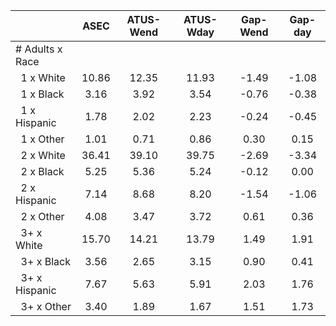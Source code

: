 
|                      |         ASEC |    ATUS-Wend |    ATUS-Wday |     Gap-Wend |      Gap-day |
| -------------------- | :----------: | :----------: | :----------: | :----------: | :----------: |
| # Adults x Race      |              |              |              |              |              |
| &nbsp;&nbsp;1 x White |        10.86 |        12.35 |        11.93 |        -1.49 |        -1.08 |
| &nbsp;&nbsp;1 x Black |         3.16 |         3.92 |         3.54 |        -0.76 |        -0.38 |
| &nbsp;&nbsp;1 x Hispanic |         1.78 |         2.02 |         2.23 |        -0.24 |        -0.45 |
| &nbsp;&nbsp;1 x Other |         1.01 |         0.71 |         0.86 |         0.30 |         0.15 |
| &nbsp;&nbsp;2 x White |        36.41 |        39.10 |        39.75 |        -2.69 |        -3.34 |
| &nbsp;&nbsp;2 x Black |         5.25 |         5.36 |         5.24 |        -0.12 |         0.00 |
| &nbsp;&nbsp;2 x Hispanic |         7.14 |         8.68 |         8.20 |        -1.54 |        -1.06 |
| &nbsp;&nbsp;2 x Other |         4.08 |         3.47 |         3.72 |         0.61 |         0.36 |
| &nbsp;&nbsp;3+ x White |        15.70 |        14.21 |        13.79 |         1.49 |         1.91 |
| &nbsp;&nbsp;3+ x Black |         3.56 |         2.65 |         3.15 |         0.90 |         0.41 |
| &nbsp;&nbsp;3+ x Hispanic |         7.67 |         5.63 |         5.91 |         2.03 |         1.76 |
| &nbsp;&nbsp;3+ x Other |         3.40 |         1.89 |         1.67 |         1.51 |         1.73 |

